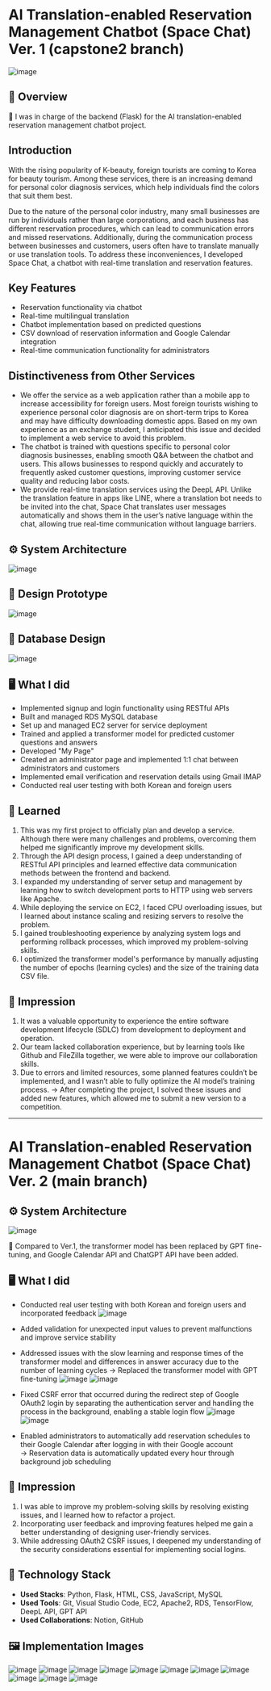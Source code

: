# AI Translation-enabled Reservation Management Chatbot (Space Chat) Ver. 1 (capstone2 branch)
![image](https://github.com/user-attachments/assets/09f32008-4363-4329-b16c-52bea49b1bf1)


## 📄 Overview

<aside>
🐰 I was in charge of the backend (Flask) for the AI translation-enabled reservation management chatbot project.
</aside>

## Introduction

With the rising popularity of K-beauty, foreign tourists are coming to Korea for beauty tourism. Among these services, there is an increasing demand for personal color diagnosis services, which help individuals find the colors that suit them best.

Due to the nature of the personal color industry, many small businesses are run by individuals rather than large corporations, and each business has different reservation procedures, which can lead to communication errors and missed reservations. Additionally, during the communication process between businesses and customers, users often have to translate manually or use translation tools. To address these inconveniences, I developed Space Chat, a chatbot with real-time translation and reservation features.

## Key Features

- Reservation functionality via chatbot
- Real-time multilingual translation
- Chatbot implementation based on predicted questions
- CSV download of reservation information and Google Calendar integration
- Real-time communication functionality for administrators

## Distinctiveness from Other Services

- We offer the service as a web application rather than a mobile app to increase accessibility for foreign users. Most foreign tourists wishing to experience personal color diagnosis are on short-term trips to Korea and may have difficulty downloading domestic apps. Based on my own experience as an exchange student, I anticipated this issue and decided to implement a web service to avoid this problem.
- The chatbot is trained with questions specific to personal color diagnosis businesses, enabling smooth Q&A between the chatbot and users. This allows businesses to respond quickly and accurately to frequently asked customer questions, improving customer service quality and reducing labor costs.
- We provide real-time translation services using the DeepL API. Unlike the translation feature in apps like LINE, where a translation bot needs to be invited into the chat, Space Chat translates user messages automatically and shows them in the user’s native language within the chat, allowing true real-time communication without language barriers.

## ⚙️ System Architecture
![image](https://github.com/user-attachments/assets/62b74dee-01dd-4f76-8a8a-e846252e8327)


## 🎨 Design Prototype
![image](https://github.com/user-attachments/assets/4fcc6b00-7696-4e7a-bf54-d0d86262aa28)


## 📜 Database Design
![image](https://github.com/user-attachments/assets/c8974ef9-66ce-4d91-97ff-95764bb1b23e)


## 🖥️ What I did

- Implemented signup and login functionality using RESTful APIs
- Built and managed RDS MySQL database
- Set up and managed EC2 server for service deployment
- Trained and applied a transformer model for predicted customer questions and answers
- Developed "My Page"
- Created an administrator page and implemented 1:1 chat between administrators and customers
- Implemented email verification and reservation details using Gmail IMAP
- Conducted real user testing with both Korean and foreign users

## 📕 Learned

1. This was my first project to officially plan and develop a service. Although there were many challenges and problems, overcoming them helped me significantly improve my development skills.
2. Through the API design process, I gained a deep understanding of RESTful API principles and learned effective data communication methods between the frontend and backend.
3. I expanded my understanding of server setup and management by learning how to switch development ports to HTTP using web servers like Apache.
4. While deploying the service on EC2, I faced CPU overloading issues, but I learned about instance scaling and resizing servers to resolve the problem.
5. I gained troubleshooting experience by analyzing system logs and performing rollback processes, which improved my problem-solving skills.
6. I optimized the transformer model's performance by manually adjusting the number of epochs (learning cycles) and the size of the training data CSV file.

## 💭 Impression

1. It was a valuable opportunity to experience the entire software development lifecycle (SDLC) from development to deployment and operation.
2. Our team lacked collaboration experience, but by learning tools like Github and FileZilla together, we were able to improve our collaboration skills.
3. Due to errors and limited resources, some planned features couldn’t be implemented, and I wasn’t able to fully optimize the AI model’s training process. 
→ After completing the project, I solved these issues and added new features, which allowed me to submit a new version to a competition.

---

# AI Translation-enabled Reservation Management Chatbot (Space Chat) Ver. 2 (main branch)

## ⚙️ System Architecture
![image](https://github.com/user-attachments/assets/3b382116-86d2-4650-a28a-8500aba863c1)

📍 Compared to Ver.1, the transformer model has been replaced by GPT fine-tuning, and Google Calendar API and ChatGPT API have been added.

## 🖥️ What I did

- Conducted real user testing with both Korean and foreign users and incorporated feedback
![image](https://github.com/user-attachments/assets/75e718c2-9c23-4743-837d-42ea1c7b3ecc)
  
- Added validation for unexpected input values to prevent malfunctions and improve service stability
- Addressed issues with the slow learning and response times of the transformer model and differences in answer accuracy due to the number of learning cycles → Replaced the transformer model with GPT fine-tuning
![image](https://github.com/user-attachments/assets/d1b73f84-b990-462a-a233-feffc0f85cc8)
![image](https://github.com/user-attachments/assets/661b45f7-0931-4b99-9e18-9a67a11e16e5)
  
- Fixed CSRF error that occurred during the redirect step of Google OAuth2 login by separating the authentication server and handling the process in the background, enabling a stable login flow
![image](https://github.com/user-attachments/assets/197646fc-9f7d-4a9a-8849-bee8f448b654)
![image](https://github.com/user-attachments/assets/f25455e6-aca3-4bb0-a379-b1eaf6561425)
  
- Enabled administrators to automatically add reservation schedules to their Google Calendar after logging in with their Google account  
  → Reservation data is automatically updated every hour through background job scheduling



## 💭 Impression

1. I was able to improve my problem-solving skills by resolving existing issues, and I learned how to refactor a project.
2. Incorporating user feedback and improving features helped me gain a better understanding of designing user-friendly services.
3. While addressing OAuth2 CSRF issues, I deepened my understanding of the security considerations essential for implementing social logins.


## 🚀 **Technology Stack**

- **Used Stacks**: Python, Flask, HTML, CSS, JavaScript, MySQL
- **Used Tools**: Git, Visual Studio Code, EC2, Apache2, RDS, TensorFlow, DeepL API, GPT API
- **Used Collaborations**: Notion, GitHub

## 🖼️ Implementation Images
![image](https://github.com/user-attachments/assets/2f2c85d9-7829-42b1-8197-1a50ad35ff25)
![image](https://github.com/user-attachments/assets/8c934838-a35a-4321-8ca7-b1439008c732)
![image](https://github.com/user-attachments/assets/e1f1754d-fc88-499e-a4bb-64b8ac778474)
![image](https://github.com/user-attachments/assets/cd508f69-1725-4348-88dc-561cb2e5301f)
![image](https://github.com/user-attachments/assets/47bb2afe-7bc9-4e2f-a1d2-0039a7b0f060)
![image](https://github.com/user-attachments/assets/e6404825-cc01-4369-bd3f-e5e0f65d92f6)
![image](https://github.com/user-attachments/assets/ae981674-2737-44bb-81fd-f481a13a9c0e)
![image](https://github.com/user-attachments/assets/b7a1856a-afcc-475b-895d-e49a93364fe0)
![image](https://github.com/user-attachments/assets/0f9a0bfe-42eb-4fe0-ac3d-da33bb02a580)
![image](https://github.com/user-attachments/assets/bf8d2555-e6ae-41f0-a9bd-68b49156e0cf)
![image](https://github.com/user-attachments/assets/b2e34a9d-3045-43d6-8907-8f1ab338e5db)
